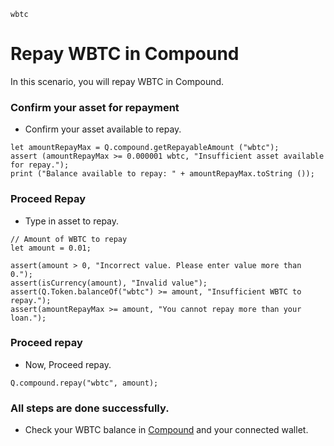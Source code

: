 ```meta-Currency
wbtc
```

# Repay WBTC in Compound

In this scenario, you will repay WBTC in Compound.

### Confirm your asset for repayment

- Confirm your asset available to repay.

```output-Dynamic
let amountRepayMax = Q.compound.getRepayableAmount ("wbtc");
assert (amountRepayMax >= 0.000001 wbtc, "Insufficient asset available for repay.");
print ("Balance available to repay: " + amountRepayMax.toString ());
```

### Proceed Repay

- Type in asset to repay.

```input WBTC
// Amount of WBTC to repay
let amount = 0.01;
```

```input-Verify
assert(amount > 0, "Incorrect value. Please enter value more than 0.");
assert(isCurrency(amount), "Invalid value");
assert(Q.Token.balanceOf("wbtc") >= amount, "Insufficient WBTC to repay.");
assert(amountRepayMax >= amount, "You cannot repay more than your loan.");
```

### Proceed repay

- Now, Proceed repay.

```taster
Q.compound.repay("wbtc", amount);
```

### All steps are done successfully.

- Check your WBTC balance in [Compound](https://app.compound.finance/) and your connected wallet.
